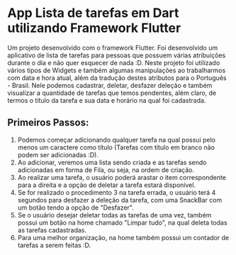 # App Lista de tarefas em Dart utilizando Framework Flutter

Um projeto desenvolvido com o framework Flutter. Foi desenvolvido um aplicativo de lista de tarefas para pessoas que possuem várias atribuições durante o dia e não quer esquecer de nada :D.
Neste projeto foi utilizado vários tipos de Widgets e também algumas manipulações ao trabalharmos com data e hora atual, além da tradução destes atributos para o Português - Brasil.
Nele podemos cadastrar, deletar, desfazer deleção e também visualizar a quantidade de tarefas que temos pendentes, além claro, de termos o título da tarefa e sua data e horário na qual foi cadastrada.

## Primeiros Passos:

1. Podemos começar adicionando qualquer tarefa na qual possui pelo menos um caractere como título (Tarefas com título em branco não podem ser adicionadas :D).
2. Ao adicionar, veremos uma lista sendo criada e as tarefas sendo adicionadas em forma de Fila, ou seja, na ordem de criação.
3. Ao realizar uma tarefa, o usuário poderá arastar o item correspondente para a direita e a opção de deletar a tarefa estará disponível.
4. Se for realizado o procedimento 3 na tarefa errada, o usuário terá 4 segundos para desfazer a deleção da tarefa, com uma SnackBar com um botão tendo a opção de "Desfazer".
5. Se o usuário desejar deletar todas as tarefas de uma vez, também possui um botão na home chamado "Limpar tudo", na qual deleta todas as tarefas cadastradas.
6. Para uma melhor organização, na home também possui um contador de tarefas a serem feitas :D.


